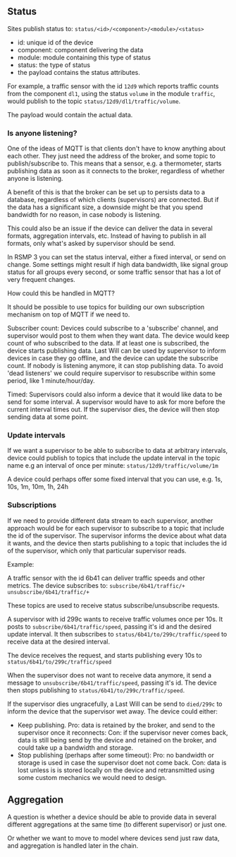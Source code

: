 ## Status
Sites publish status to:
`status/<id>/<component>/<module>/<status>`

- id: unique id of the device
- component: component delivering the data
- module: module containing this type of status
- status: the type of status
- the payload contains the status attributes.

For example, a traffic sensor with the id `12d9` which reports traffic counts from the component `dl1`, using the status `volume` in the module `traffic`, would publish to the topic
`status/12d9/dl1/traffic/volume`.

The payload would contain the actual data.

### Is anyone listening?
One of the ideas of MQTT is that clients don't have to know anything about each other. They just need the address of the broker, and some topic to publish/subscribe to. This means that a sensor, e.g. a thermometer, starts publishing data as soon as it connects to the broker, regardless of whether anyone is listening.

A benefit of this is that the broker can be set up to persists data to a database, regardless of which clients (supervisors) are connected.
But if the data has a significant size, a downside might be that you spend bandwidth for no reason, in case nobody is listening.

This could also be an issue if the device can deliver the data in several formats, aggregation intervals, etc. Instead of having to publish in all formats, only what's asked by supervisor should be send.

In RSMP 3 you can set the status interval, either a fixed interval, or send on change. Some settings might result if high data bandwidth, like signal group status for all groups every second, or some traffic sensor that has a lot of very frequent changes.

How could this be handled in MQTT?

It should be possible to use topics for building our own subscription mechanism on top of MQTT if we need to.

Subscriber count: Devices could subscribe to a 'subscribe' channel, and supervisor would post to them when they want data.
The device would keep count of who subscribed to the data. If at least one is subscribed, the device starts publishing data. Last Will can be used by supervisor to inform devices in case they go offline, and the device can update the subscribe count. If nobody is listening anymore, it can stop publishing data. To avoid 'dead listeners' we could require supervisor to resubscribe within some period, like 1 minute/hour/day.

Timed: Supervisors could also inform a device that it would like data to be send for some interval. A supervisor would have to ask for more before the current interval times out. If the supervisor dies, the device will then stop sending data at some point.

### Update intervals
If we want a supervisor to be able to subscribe to data at arbitrary intervals, device could publish to topics that include the update interval in the topic name e.g an interval of once per minute:
`status/12d9/traffic/volume/1m`

A device could perhaps offer some fixed interval that you can use, e.g. 1s, 10s, 1m, 10m,  1h, 24h

### Subscriptions
If we need to provide different data stream to each supervisor, another approach would be for each supervisor to subscribe to a topic that include the id of the supervisor. The supervisor informs the device about what data it wants, and the device then starts publishing to a topic that includes the id of the supervisor, which only that particular supervisor reads.

Example:

A traffic sensor with the id 6b41 can deliver traffic speeds and other metrics. The device subscribes to:
`subscribe/6b41/traffic/+`
`unsubscribe/6b41/traffic/+`

These topics are used to receive status subscribe/unsubscribe requests.

A supervisor with id 299c wants to receive traffic volumes once per 10s.
It posts to `subscribe/6b41/traffic/speed`, passing it's id and the desired update interval.
It then subscribes to `status/6b41/to/299c/traffic/speed` to receive data at the desired interval.

The device receives the request, and starts publishing every 10s to `status/6b41/to/299c/traffic/speed`

When the supervisor does not want to receive data anymore, it send a message to `unsubscribe/6b41/traffic/speed`, passing it's id. The device then stops publishing to `status/6b41/to/299c/traffic/speed`.

If the supervisor dies ungracefully, a Last Will can be send to `died/299c` to inform the device that the supervisor wet away.
The device could either:
- Keep publishing. Pro: data is retained by the broker, and send to the supervisor once it reconnects: Con: if the supervisor never comes back, data is still being send by the device and retained on the broker, and could take up a bandwidth and storage.
- Stop publishing (perhaps after some timeout): Pro: no bandwidth or storage is used in case the supervisor doet not come back. Con: data is lost unless is is stored locally on the device and retransmitted using some custom mechanics we would need to design.


## Aggregation
A question is whether a device should be able to provide data in several different aggregations at the same time (to different supervisor) or just one.

Or whether we want to move to model where devices send just raw data, and aggregation is handled later in the chain.
